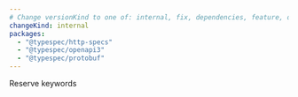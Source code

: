 ```yaml
---
# Change versionKind to one of: internal, fix, dependencies, feature, deprecation, breaking
changeKind: internal
packages:
  - "@typespec/http-specs"
  - "@typespec/openapi3"
  - "@typespec/protobuf"
---
```


Reserve keywords
